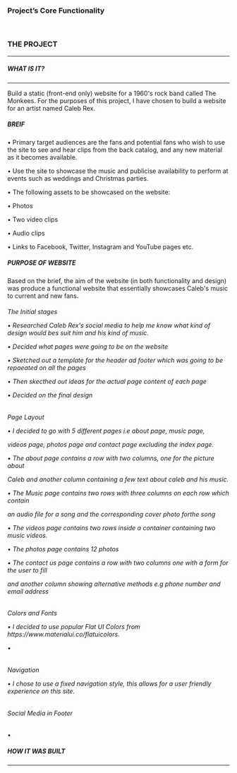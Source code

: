 <h3>Project’s Core Functionality</h3>
<br>
<h3> THE PROJECT </h3>
<hr>
<h5> WHAT IS IT? </h5>
<hr>
<p> Build a static (front-end only) website for a 1960's rock band called The Monkees. For the purposes of this project, I have chosen to build a website for an artist named Caleb Rex. </p>

<h5>BREIF</h5>
<P> •	Primary target audiences are the fans and potential fans who wish to use the site to see and hear clips from the back catalog, and any new material as it becomes available.</p>
<P> •	Use the site to showcase the music and publicise availability to perform at events such as weddings and Christmas parties.</p>
<P> •	The following assets to be showcased on the website:</p>
<P>     •	Photos</p>
<P>     •	Two video clips</p>
<P>     •	Audio clips</p>
<P>     •	Links to Facebook, Twitter, Instagram and YouTube pages etc.</p>

<h5>PURPOSE OF WEBSITE </h5>
<p> Based on the brief, the aim of the website (in both functionality and design) was produce a functional website that essentially showcases Caleb's music to current and new fans.</p>

<h6> The Initial stages </p>
<P>     •	Researched Caleb Rex's social media to help me know what kind of design would bes suit him and his kind of music.</p>
<P>     •	Decided what pages were going to be on the website</p>
<P>     •	Sketched out a template for the header ad footer which was going to be repaeated on all the pages</p>
<P>     •	Then skecthed out ideas for the actual page content of each page</p>
<P>     •	Decided on the final design</p>


<h6> Page Layout </p>
<P>     •	I decided to go with 5 different pages i.e about page, music page, </p>
<p>         videos page, photos page and contact page excluding the index page.</p>
<P>     •	The about page contains a row with two columns, one for the picture about </p>
<p>         Caleb and another column containing a few text about caleb and his music.</p>
<P>     •	The Music page contains two rows with three columns on each row which contain</p>
<p>         an audio file for a song and the corresponding cover photo forthe song </p>
<P>     •	The videos page contains two rows inside a container containing two music videos. </p>
<P>     •	The photos page contains 12 photos</p>
<P>     •	The contact us page contains a row with two columns one with a form for the user to fill</p>
<P>     	and another column showing alternative methods e.g phone number and email address</p>


<h6> Colors and Fonts </p>
<P>     •   I decided to use popular Flat UI Colors from https://www.materialui.co/flatuicolors.</p>
<p>     •   


<h6> Navigation </p>
<p>     •   I chose to use a fixed navigation style, this allows for a user friendly experience on this site. </p>

<h6> Social Media in Footer</h6>
<p>     •   </p>


<h5> HOW IT WAS BUILT </h5>
<hr>
